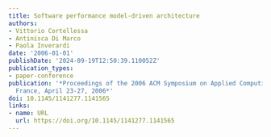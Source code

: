 ```yaml
---
title: Software performance model-driven architecture
authors:
- Vittorio Cortellessa
- Antinisca Di Marco
- Paola Inverardi
date: '2006-01-01'
publishDate: '2024-09-19T12:50:39.110052Z'
publication_types:
- paper-conference
publication: '*Proceedings of the 2006 ACM Symposium on Applied Computing (SAC), Dijon,
  France, April 23-27, 2006*'
doi: 10.1145/1141277.1141565
links:
- name: URL
  url: https://doi.org/10.1145/1141277.1141565
---
```

